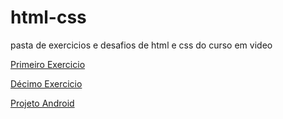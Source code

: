 # html-css
 pasta de exercicios e desafios de html e css do curso em video

<a href="https://luizdanieldev.github.io/html-css/exercicios/ex 001/index.html">Primeiro Exercicio</a>

<a href="https://luizdanieldev.github.io/html-css/exercicios/ex 010/pag002.html">Décimo Exercicio</a>

<a href="https://luizdanieldev.github.io/html-css/exercicios/desafio 010/desafio10.html">Projeto Android </a>
